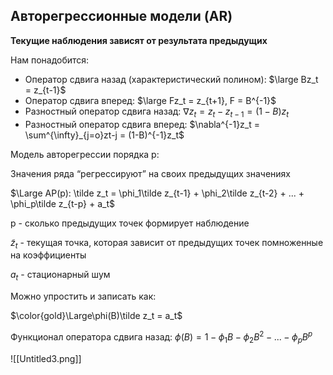 ## Авторегрессионные модели (AR)

**Текущие наблюдения зависят от результата предыдущих**

Нам понадобится:

- Оператор сдвига назад (характеристический полином): $\large Bz_t = z_{t-1}$
- Оператор сдвига вперед: $\large Fz_t = z_{t+1}, F = B^{-1}$
- Разностный оператор сдвига назад: $\nabla z_t = z_t - z_{t-1} = (1-B)z_t$
- Разностный оператор сдвига вперед: $\nabla^{-1}z_t = \sum^{\infty}_{j=o}zt-j = (1-B)^{-1}z_t$



Модель авторегрессии порядка p:

Значения ряда “регрессируют” на своих предыдущих значениях

$\Large AP(p): \tilde z_t = \phi_1\tilde z_{t-1} + \phi_2\tilde z_{t-2} + ... + \phi_p\tilde z_{t-p} + a_t$

p - сколько предыдущих точек формирует наблюдение

$\tilde z_t$ - текущая точка, которая зависит от предыдущих точек помноженные на коэффициенты

$a_t$ - стационарный шум

Можно упростить и записать как:

$\color{gold}\Large\phi(B)\tilde z_t = a_t$

Функционал оператора сдвига назад: $\phi(B) = 1 - \phi_1B-\phi_2B^2-...-\phi_pB^p$

![[Untitled3.png]]















